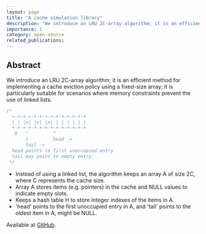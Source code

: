 ```yaml
---
layout: page
title: "A cache simulation library"
description: "We introduce an LRU 2C-array algorithm; it is an efficient method for implementing a cache eviction policy using a fixed-size array; it is particularly suitable for scenarios where memory constraints prevent the use of linked lists."
importance: 1
category: open-source
related_publications: 
---
```


## Abstract
We introduce an LRU 2C-array algorithm; it is an efficient method for implementing a cache eviction policy using a fixed-size array; it is particularly suitable for scenarios where memory constraints prevent the use of linked lists. 
```cpp
/*
  +-+-+-+-+-+-+-+-+-+-+-+-+-+
  | | |x| |x| |x| | | | | | |
  +-+-+-+-+-+-+-+-+-+-+-+-+-+
   0   ^         ^
	   |         head ->
	   tail ->
  head points to first unoccupied entry
  tail may point to empty entry
 */
```
- Instead of using a linked list, the algorithm keeps an array A of size 2C, where C represents the cache size.
- Array A stores items (e.g. pointers) in the cache and NULL values to indicate empty slots.
- Keeps a hash table H to store integer indexes of the items in A.
- 'head' points to the first unoccupied entry in A, and 'tail' points to the oldest item in A, might be NULL.

Available at [GitHub](https://github.com/Effygal/cachesim-cpp).

